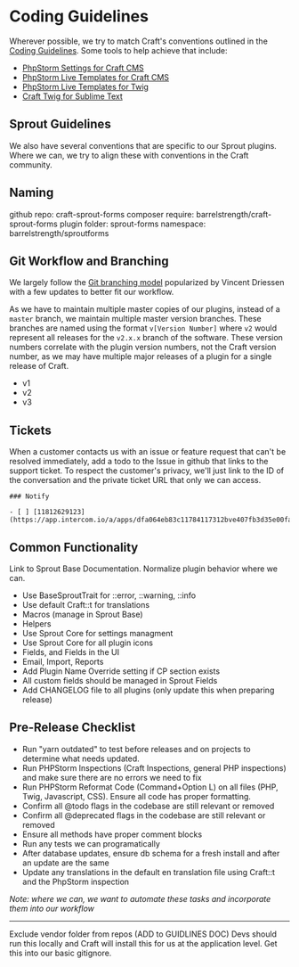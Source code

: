 # Coding Guidelines

Wherever possible, we try to match Craft's conventions outlined in the [Coding Guidelines](https://github.com/craftcms/docs/blob/master/en/coding-guidelines.md). Some tools to help achieve that include:

- [PhpStorm Settings for Craft CMS](https://github.com/PhpStorm-Live-Templates-Craft-CMSs/phpstorm-settings)
- [PhpStorm Live Templates for Craft CMS](https://github.com/barrelstrength/PhpStorm-Live-Templates-Craft-CMS)
- [PhpStorm Live Templates for Twig](https://github.com/barrelstrength/PhpStorm-Live-Templates-Twig-Extended)
- [Craft Twig for Sublime Text](https://github.com/barrelstrength/Craft-Twig.tmbundle)

## Sprout Guidelines

We also have several conventions that are specific to our Sprout plugins. Where we can, we try to align these with conventions in the Craft community.

## Naming

github repo: craft-sprout-forms
composer require: barrelstrength/craft-sprout-forms
plugin folder: sprout-forms
namespace: barrelstrength/sproutforms

## Git Workflow and Branching

We largely follow the [Git branching model](http://nvie.com/posts/a-successful-git-branching-model/) popularized by Vincent Driessen with a few updates to better fit our workflow.

As we have to maintain multiple master copies of our plugins, instead of a `master` branch, we maintain multiple master version branches. These branches are named using the format `v[Version Number]` where `v2` would represent all releases for the `v2.x.x` branch of the software. These version numbers correlate with the plugin version numbers, not the Craft version number, as we may have multiple major releases of a plugin for a single release of Craft.

- v1
- v2
- v3

## Tickets

When a customer contacts us with an issue or feature request that can't be resolved immediately, add a todo to the Issue in github that links to the support ticket. To respect the customer's privacy, we'll just link to the ID of the conversation and the private ticket URL that only we can access.

```
### Notify 

- [ ] [11812629123](https://app.intercom.io/a/apps/dfa064eb83c11784117312bve407fb3d35e00fa7/respond/inbox/27020/conversations/11812629123)
```

## Common Functionality

Link to Sprout Base Documentation. Normalize plugin behavior where we can.

- Use BaseSproutTrait for ::error, ::warning, ::info
- Use default Craft::t for translations
- Macros (manage in Sprout Base)
- Helpers
- Use Sprout Core for settings managment
- Use Sprout Core for all plugin icons
- Fields, and Fields in the UI
- Email, Import, Reports
- Add Plugin Name Override setting if CP section exists
- All custom fields should be managed in Sprout Fields
- Add CHANGELOG file to all plugins (only update this when preparing release)

## Pre-Release Checklist

- Run "yarn outdated" to test before releases and on projects to determine what needs updated.
- Run PHPStorm Inspections (Craft Inspections, general PHP inspections) and make sure there are no errors we need to fix
- Run PHPStorm Reformat Code (Command+Option L) on all files (PHP, Twig, Javascript, CSS). Ensure all code has proper formatting.
- Confirm all @todo flags in the codebase are still relevant or removed
- Confirm all @deprecated flags in the codebase are still relevant or removed
- Ensure all methods have proper comment blocks
- Run any tests we can programatically
- After database updates, ensure db schema for a fresh install and after an update are the same
- Update any translations in the default en translation file using Craft::t and the PhpStorm inspection

_Note: where we can, we want to automate these tasks and incorporate them into our workflow_


------------------------------------------------------------

Exclude vendor folder from repos (ADD to GUIDLINES DOC)
Devs should run this locally and Craft will install this for us at the application level.
Get this into our basic gitignore.
